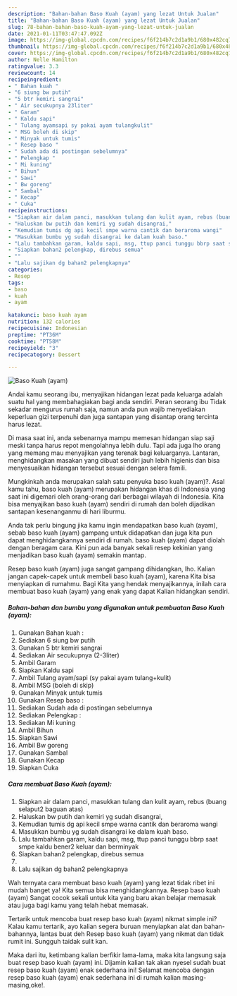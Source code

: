 ```yaml
---
description: "Bahan-bahan Baso Kuah (ayam) yang lezat Untuk Jualan"
title: "Bahan-bahan Baso Kuah (ayam) yang lezat Untuk Jualan"
slug: 78-bahan-bahan-baso-kuah-ayam-yang-lezat-untuk-jualan
date: 2021-01-11T03:47:47.092Z
image: https://img-global.cpcdn.com/recipes/f6f214b7c2d1a9b1/680x482cq70/baso-kuah-ayam-foto-resep-utama.jpg
thumbnail: https://img-global.cpcdn.com/recipes/f6f214b7c2d1a9b1/680x482cq70/baso-kuah-ayam-foto-resep-utama.jpg
cover: https://img-global.cpcdn.com/recipes/f6f214b7c2d1a9b1/680x482cq70/baso-kuah-ayam-foto-resep-utama.jpg
author: Nelle Hamilton
ratingvalue: 3.3
reviewcount: 14
recipeingredient:
- " Bahan kuah "
- "6 siung bw putih"
- "5 btr kemiri sangrai"
- " Air secukupnya 23liter"
- " Garam"
- " Kaldu sapi"
- " Tulang ayamsapi sy pakai ayam tulangkulit"
- " MSG boleh di skip"
- " Minyak untuk tumis"
- " Resep baso "
- " Sudah ada di postingan sebelumnya"
- " Pelengkap "
- " Mi kuning"
- " Bihun"
- " Sawi"
- " Bw goreng"
- " Sambal"
- " Kecap"
- " Cuka"
recipeinstructions:
- "Siapkan air dalam panci, masukkan tulang dan kulit ayam, rebus (buang selaput2 baguan atas)"
- "Haluskan bw putih dan kemiri yg sudah disangrai,"
- "Kemudian tumis dg api kecil smpe warna cantik dan beraroma wangi"
- "Masukkan bumbu yg sudah disangrai ke dalam kuah baso."
- "Lalu tambahkan garam, kaldu sapi, msg, ttup panci tunggu bbrp saat smpe kaldu bener2 keluar dan berminyak"
- "Siapkan bahan2 pelengkap, direbus semua"
- ""
- "Lalu sajikan dg bahan2 pelengkapnya"
categories:
- Resep
tags:
- baso
- kuah
- ayam

katakunci: baso kuah ayam 
nutrition: 132 calories
recipecuisine: Indonesian
preptime: "PT36M"
cooktime: "PT58M"
recipeyield: "3"
recipecategory: Dessert

---
```



![Baso Kuah (ayam)](https://img-global.cpcdn.com/recipes/f6f214b7c2d1a9b1/680x482cq70/baso-kuah-ayam-foto-resep-utama.jpg)

Andai kamu seorang ibu, menyajikan hidangan lezat pada keluarga adalah suatu hal yang membahagiakan bagi anda sendiri. Peran seorang ibu Tidak sekadar mengurus rumah saja, namun anda pun wajib menyediakan keperluan gizi terpenuhi dan juga santapan yang disantap orang tercinta harus lezat.

Di masa  saat ini, anda sebenarnya mampu memesan hidangan siap saji meski tanpa harus repot mengolahnya lebih dulu. Tapi ada juga lho orang yang memang mau menyajikan yang terenak bagi keluarganya. Lantaran, menghidangkan masakan yang dibuat sendiri jauh lebih higienis dan bisa menyesuaikan hidangan tersebut sesuai dengan selera famili. 



Mungkinkah anda merupakan salah satu penyuka baso kuah (ayam)?. Asal kamu tahu, baso kuah (ayam) merupakan hidangan khas di Indonesia yang saat ini digemari oleh orang-orang dari berbagai wilayah di Indonesia. Kita bisa menyajikan baso kuah (ayam) sendiri di rumah dan boleh dijadikan santapan kesenanganmu di hari liburmu.

Anda tak perlu bingung jika kamu ingin mendapatkan baso kuah (ayam), sebab baso kuah (ayam) gampang untuk didapatkan dan juga kita pun dapat menghidangkannya sendiri di rumah. baso kuah (ayam) dapat diolah dengan beragam cara. Kini pun ada banyak sekali resep kekinian yang menjadikan baso kuah (ayam) semakin mantap.

Resep baso kuah (ayam) juga sangat gampang dihidangkan, lho. Kalian jangan capek-capek untuk membeli baso kuah (ayam), karena Kita bisa menyiapkan di rumahmu. Bagi Kita yang hendak menyajikannya, inilah cara membuat baso kuah (ayam) yang enak yang dapat Kalian hidangkan sendiri.

<!--inarticleads1-->

##### Bahan-bahan dan bumbu yang digunakan untuk pembuatan Baso Kuah (ayam):

1. Gunakan  Bahan kuah :
1. Sediakan 6 siung bw putih
1. Gunakan 5 btr kemiri sangrai
1. Sediakan  Air secukupnya (2-3liter)
1. Ambil  Garam
1. Siapkan  Kaldu sapi
1. Ambil  Tulang ayam/sapi (sy pakai ayam tulang+kulit)
1. Ambil  MSG (boleh di skip)
1. Gunakan  Minyak untuk tumis
1. Gunakan  Resep baso :
1. Sediakan  Sudah ada di postingan sebelumnya
1. Sediakan  Pelengkap :
1. Sediakan  Mi kuning
1. Ambil  Bihun
1. Siapkan  Sawi
1. Ambil  Bw goreng
1. Gunakan  Sambal
1. Gunakan  Kecap
1. Siapkan  Cuka




<!--inarticleads2-->

##### Cara membuat Baso Kuah (ayam):

1. Siapkan air dalam panci, masukkan tulang dan kulit ayam, rebus (buang selaput2 baguan atas)
1. Haluskan bw putih dan kemiri yg sudah disangrai,
1. Kemudian tumis dg api kecil smpe warna cantik dan beraroma wangi
1. Masukkan bumbu yg sudah disangrai ke dalam kuah baso.
1. Lalu tambahkan garam, kaldu sapi, msg, ttup panci tunggu bbrp saat smpe kaldu bener2 keluar dan berminyak
1. Siapkan bahan2 pelengkap, direbus semua
1. 
1. Lalu sajikan dg bahan2 pelengkapnya




Wah ternyata cara membuat baso kuah (ayam) yang lezat tidak ribet ini mudah banget ya! Kita semua bisa menghidangkannya. Resep baso kuah (ayam) Sangat cocok sekali untuk kita yang baru akan belajar memasak atau juga bagi kamu yang telah hebat memasak.

Tertarik untuk mencoba buat resep baso kuah (ayam) nikmat simple ini? Kalau kamu tertarik, ayo kalian segera buruan menyiapkan alat dan bahan-bahannya, lantas buat deh Resep baso kuah (ayam) yang nikmat dan tidak rumit ini. Sungguh taidak sulit kan. 

Maka dari itu, ketimbang kalian berfikir lama-lama, maka kita langsung saja buat resep baso kuah (ayam) ini. Dijamin kalian tak akan nyesel sudah buat resep baso kuah (ayam) enak sederhana ini! Selamat mencoba dengan resep baso kuah (ayam) enak sederhana ini di rumah kalian masing-masing,oke!.

